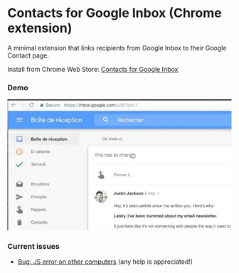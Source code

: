 # Contacts for Google Inbox (Chrome extension)

A minimal extension that links recipients from Google Inbox to their Google Contact page.

Install from Chrome Web Store: [Contacts for Google Inbox](https://chrome.google.com/webstore/detail/contacts-for-google-inbox/onifklcfhbdjpkejffijcejbgoipcdmk)

### Demo

![contacts for google inbox on chrome demo gif animation](./docs/assets/contacts-for-google-inbox.gif)

### Current issues

- [Bug: JS error on other computers](https://github.com/adrienjoly/chrome-contacts-for-google-inbox/issues/1) (any help is appreciated!)
